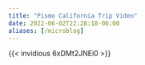 ```yaml
---
title: "Pismo California Trip Video"
date: 2022-06-02T22:28:18-06:00
aliases: [/microblog]
---
```

{{< invidious 6xDMt2JNEi0 >}}
